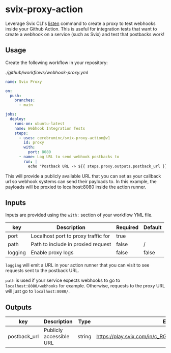 # svix-proxy-action

Leverage Svix CLI's [listen](https://github.com/svix/svix-cli#using-the-listen-command) command to create a proxy to test webhooks inside your Github Action. This is useful for integration tests that want to create a webhook on a service (such as Svix) and test that postbacks work!

## Usage

Create the following workflow in your repository:

_./github/workflows/webhook-proxy.yml_

```yml
name: Svix Proxy

on:
  push:
    branches:
      - main

jobs:
  deploy:
    runs-on: ubuntu-latest
    name: Webhook Integration Tests
    steps:
      - uses: cerebruminc/svix-proxy-action@v1
        id: proxy
        with:
          port: 8080
      - name: Log URL to send webhook postbacks to
        run: |
          echo "Postback URL -> ${{ steps.proxy.outputs.postback_url }}"
```

This will provide a publicly available URL that you can set as your callback url so webhook systems can send their payloads to. In this example, the payloads will be proxied to localhost:8080 inside the action runner.

## Inputs

Inputs are provided using the `with:` section of your workflow YML file.

| key     | Description                         | Required | Default |
| ------- | ----------------------------------- | -------- | ------- |
| port    | Localhost port to proxy traffic for | true     |         |
| path    | Path to include in proxied request  | false    | /       |
| logging | Enable proxy logs                   | false    | false   |

`logging` will emit a URL in your action runner that you can visit to see requests sent to the postback URL.

`path` is used if your service expects webhooks to go to `localhost:8080/webhooks` for example. Otherwise, requests to the proxy URL will just go to `localhost:8080/`.

## Outputs

| key          | Description             | Type   | Example                                                 |
| ------------ | ----------------------- | ------ | ------------------------------------------------------- |
| postback_url | Publicly accessible URL | string | https://play.svix.com/in/c_RGeO7pMi8XwtmannGw2a2qpJD26/ |
